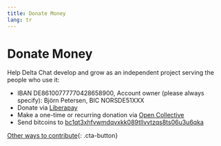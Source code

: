 ```yaml
---
title: Donate Money
lang: tr
---
```


# Donate Money

Help Delta Chat develop and grow as an independent project serving the people who use it:

- IBAN DE86100777770428658900, Account owner (please always specify): Björn Petersen, BIC NORSDE51XXX
- Donate via [Liberapay](https://liberapay.com/delta.chat/)
- Make a one-time or recurring donation via [Open Collective](https://opencollective.com/delta-chat/donate)
- Send bitcoins to [bc1qt3xhfvwmdqvxkk089tllvvtzqs8ts06u3u6qka](bitcoin:bc1qt3xhfvwmdqvxkk089tllvvtzqs8ts06u3u6qka)

[Other ways to contribute](contribute){: .cta-button}
